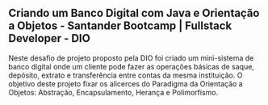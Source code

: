 ##  Criando um Banco Digital com Java e Orientação a Objetos - Santander Bootcamp | Fullstack Developer - DIO

Neste desafio de projeto proposto pela DIO foi criado um mini-sistema de banco digital onde um cliente pode fazer as operações básicas de saque, depósito, extrato e transferência entre contas da mesma instituição.
O objetivo deste projeto fixar os alicerces do Paradigma da Orientação a Objetos: Abstração, Encapsulamento, Herança e Polimorfismo.


